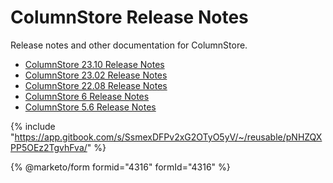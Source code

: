 # ColumnStore Release Notes

Release notes and other documentation for ColumnStore.

* [ColumnStore 23.10 Release Notes](23.10/)
* [ColumnStore 23.02 Release Notes](23.02/)
* [ColumnStore 22.08 Release Notes](22.08/)
* [ColumnStore 6 Release Notes](old-releases/mariadb-columnstore-6-release-notes/)
* [ColumnStore 5.6 Release Notes](old-releases/mariadb-columnstore-5-6-release-notes/)

{% include "https://app.gitbook.com/s/SsmexDFPv2xG2OTyO5yV/~/reusable/pNHZQXPP5OEz2TgvhFva/" %}

{% @marketo/form formid="4316" formId="4316" %}

